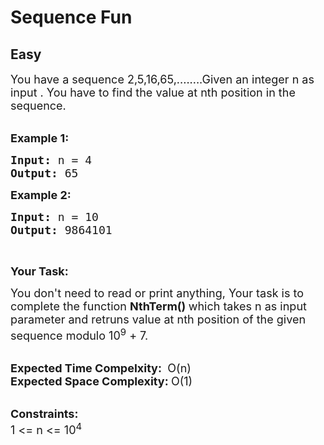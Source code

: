 # Sequence Fun
## Easy 
<div class="problems_problem_content__Xm_eO"><p><span style="font-size:18px">You have a sequence 2,5,16,65,........Given an integer n as input .&nbsp;You have to find the value at nth position in the sequence.</span><br>
&nbsp;</p>

<p><span style="font-size:18px"><strong>Example 1:</strong></span></p>

<pre><span style="font-size:18px"><strong>Input: </strong>n = 4
<strong>Output: </strong>65</span>
</pre>

<p><span style="font-size:18px"><strong>Example 2:</strong></span></p>

<pre><span style="font-size:18px"><strong>Input: </strong>n = 10
<strong>Output: </strong>9864101</span>
</pre>

<p>&nbsp;</p>

<p><span style="font-size:18px"><strong>Your Task:</strong></span></p>

<p><span style="font-size:18px">You don't need to read or print anything, Your task is to complete the function&nbsp;<strong>NthTerm()&nbsp;</strong>which takes n as input parameter and retruns value at nth position of the given sequence modulo 10<sup>9</sup>&nbsp;+ 7.</span><br>
&nbsp;</p>

<p><span style="font-size:18px"><strong>Expected Time Compelxity:&nbsp;</strong>&nbsp;O(n)<br>
<strong>Expected Space Complexity:&nbsp;</strong>O(1)</span><br>
&nbsp;</p>

<p><span style="font-size:18px"><strong>Constraints:</strong><br>
1 &lt;= n &lt;= 10<sup>4</sup></span></p>
</div>